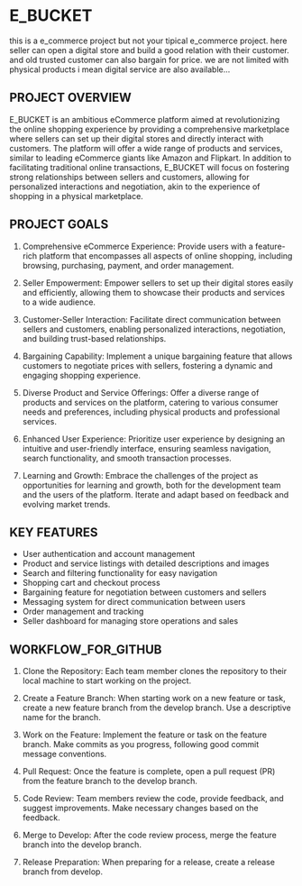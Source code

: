 # E_BUCKET

this is a e_commerce project but not your tipical e_commerce project. here seller can open a digital store and build a good relation with their customer. and old trusted customer can also bargain for price. we are not limited with physical products i mean digital service are also available...

## PROJECT OVERVIEW

E_BUCKET is an ambitious eCommerce platform aimed at revolutionizing the online shopping experience by providing a comprehensive marketplace where sellers can set up their digital stores and directly interact with customers. The platform will offer a wide range of products and services, similar to leading eCommerce giants like Amazon and Flipkart. In addition to facilitating traditional online transactions, E_BUCKET will focus on fostering strong relationships between sellers and customers, allowing for personalized interactions and negotiation, akin to the experience of shopping in a physical marketplace.

## PROJECT GOALS

1. Comprehensive eCommerce Experience: Provide users with a feature-rich platform that encompasses all aspects of online shopping, including browsing, purchasing, payment, and order management.

2. Seller Empowerment: Empower sellers to set up their digital stores easily and efficiently, allowing them to showcase their products and services to a wide audience.

3. Customer-Seller Interaction: Facilitate direct communication between sellers and customers, enabling personalized interactions, negotiation, and building trust-based relationships.

4. Bargaining Capability: Implement a unique bargaining feature that allows customers to negotiate prices with sellers, fostering a dynamic and engaging shopping experience.

5. Diverse Product and Service Offerings: Offer a diverse range of products and services on the platform, catering to various consumer needs and preferences, including physical products and professional services.

6. Enhanced User Experience: Prioritize user experience by designing an intuitive and user-friendly interface, ensuring seamless navigation, search functionality, and smooth transaction processes.

7. Learning and Growth: Embrace the challenges of the project as opportunities for learning and growth, both for the development team and the users of the platform. Iterate and adapt based on feedback and evolving market trends.

## KEY FEATURES

- User authentication and account management
- Product and service listings with detailed descriptions and images
- Search and filtering functionality for easy navigation
- Shopping cart and checkout process
- Bargaining feature for negotiation between customers and sellers
- Messaging system for direct communication between users
- Order management and tracking
- Seller dashboard for managing store operations and sales

## WORKFLOW_FOR_GITHUB

1. Clone the Repository: Each team member clones the repository to their local machine to start working on the project.

2. Create a Feature Branch: When starting work on a new feature or task, create a new feature branch from the develop branch. Use a descriptive name for the branch.

3. Work on the Feature: Implement the feature or task on the feature branch. Make commits as you progress, following good commit message conventions.

4. Pull Request: Once the feature is complete, open a pull request (PR) from the feature branch to the develop branch.

5. Code Review: Team members review the code, provide feedback, and suggest improvements. Make necessary changes based on the feedback.

6. Merge to Develop: After the code review process, merge the feature branch into the develop branch.

7. Release Preparation: When preparing for a release, create a release branch from develop.
